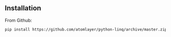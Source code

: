 

## Installation

From Github:
```bash
pip install https://github.com/atomlayer/python-linq/archive/master.zip
```

